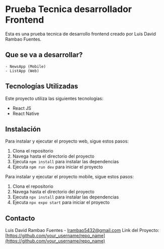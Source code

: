 # Prueba Tecnica desarrollador Frontend

Esta es una prueba tecnica de desarrollo frontend creado por Luis David Rambao Fuentes.

## Que se va a desarrollar?

    - NewsApp (Mobile)
    - ListApp (Web)

## Tecnologías Utilizadas

Este proyecto utiliza las siguientes tecnologías:

- React JS
- React Native

## Instalación

Para instalar y ejecutar el proyecto web, sigue estos pasos:

1. Clona el repositorio
2. Navega hasta el directorio del proyecto
3. Ejecuta `npm install` para instalar las dependencias
4. Ejecuta `npm run dev` para iniciar el proyecto

Para instalar y ejecutar el proyecto mobile, sigue estos pasos:

1. Clona el repositorio
2. Navega hasta el directorio del proyecto
3. Ejecuta `npx install` para instalar las dependencias
4. Ejecuta `npx expo start` para iniciar el proyecto

## Contacto

Luis David Rambao Fuentes - lrambao5432@gmail.com
Link del Proyecto: [https://github.com/your_username/repo_name](https://github.com/your_username/repo_name)
